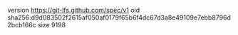 version https://git-lfs.github.com/spec/v1
oid sha256:d9d083502f2615af050af0179f65b6f4dc67d3a8e49109e7ebb8796d2bcb166c
size 9198
